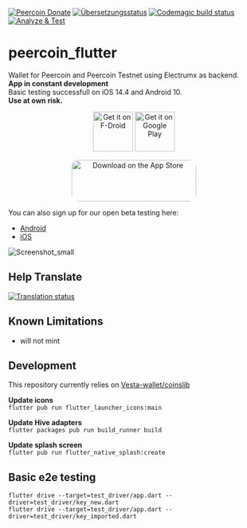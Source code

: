 [![Peercoin Donate](https://badgen.net/badge/peercoin/Donate/green?icon=https://raw.githubusercontent.com/peercoin/media/84710cca6c3c8d2d79676e5260cc8d1cd729a427/Peercoin%202020%20Logo%20Files/01.%20Icon%20Only/Inside%20Circle/Transparent/Green%20Icon/peercoin-icon-green-transparent.svg)](https://chainz.cryptoid.info/ppc/address.dws?p92W3t7YkKfQEPDb7cG9jQ6iMh7cpKLvwK)
<a href="https://weblate.ppc.lol/engage/peercoin-flutter/">
<img src="https://weblate.ppc.lol/widgets/peercoin-flutter/-/translations/svg-badge.svg" alt="Übersetzungsstatus" /></a>
[![Codemagic build status](https://api.codemagic.io/apps/61012a37d885ed7a8c3e8b25/61012a37d885ed7a8c3e8b24/status_badge.svg)](https://codemagic.io/apps/61012a37d885ed7a8c3e8b25/61012a37d885ed7a8c3e8b24/latest_build)
[![Analyze & Test](https://github.com/peercoin/peercoin_flutter/actions/workflows/analyze-test.yml/badge.svg)](https://github.com/peercoin/peercoin_flutter/actions/workflows/analyze-test.yml)
# peercoin_flutter
Wallet for Peercoin and Peercoin Testnet using Electrumx as backend.  
**App in constant development**  
Basic testing successfull on iOS 14.4 and Android 10.  
**Use at own risk.**  


<p align="center">
     <a href="https://f-droid.org/packages/com.coinerella.peercoin/">
<img src="https://fdroid.gitlab.io/artwork/badge/get-it-on.png"
     alt="Get it on F-Droid"
     height="80"></a>
<a href="https://play.google.com/store/apps/details?id=com.coinerella.peercoin"><img src="https://play.google.com/intl/en_us/badges/images/generic/en-play-badge.png"
     alt="Get it on Google Play" height="80"></a>
</p>
<p align="center">
     <a href="https://apps.apple.com/us/app/peercoin-wallet/id1571755170?itsct=apps_box_badge&amp;itscg=30200" style="display: inline-block; overflow: hidden; border-radius: 13px; width: 250px; height: 83px;"><img src="https://tools.applemediaservices.com/api/badges/download-on-the-app-store/black/en-us?size=250x83&amp;releaseDate=1626912000&h=8e86ea0b88a4e8559b76592c43b3fe60" alt="Download on the App Store" style="border-radius: 13px; width: 250px; height: 83px;"></a>
</p> 

You can also sign up for our open beta testing here:

* [Android](https://play.google.com/apps/testing/com.coinerella.peercoin)
* [iOS](https://testflight.apple.com/join/iilc4SvQ)

![Screenshot_small](https://user-images.githubusercontent.com/11148913/124509449-470f7c80-ddd2-11eb-9daf-56de7eb83594.png)

## Help Translate
<a href="https://weblate.ppc.lol/engage/peercoin-flutter/">
<img src="https://weblate.ppc.lol/widgets/peercoin-flutter/-/translations/multi-auto.svg" alt="Translation status" />
</a>

## Known Limitations
- will not mint

## Development
This repository currently relies on 
[Vesta-wallet/coinslib](https://github.com/Vesta-wallet/coinslib "github.com/Vesta-wallet/coinslib")

**Update icons**  
`flutter pub run flutter_launcher_icons:main`

**Update Hive adapters**  
`flutter packages pub run build_runner build`

**Update splash screen**  
`flutter pub run flutter_native_splash:create`

## Basic e2e testing
`flutter drive --target=test_driver/app.dart --driver=test_driver/key_new.dart`  
`flutter drive --target=test_driver/app.dart --driver=test_driver/key_imported.dart`
